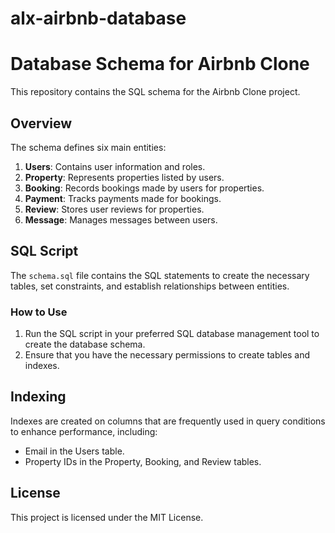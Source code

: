 # alx-airbnb-database
# Database Schema for Airbnb Clone

This repository contains the SQL schema for the Airbnb Clone project.

## Overview

The schema defines six main entities:

1. **Users**: Contains user information and roles.
2. **Property**: Represents properties listed by users.
3. **Booking**: Records bookings made by users for properties.
4. **Payment**: Tracks payments made for bookings.
5. **Review**: Stores user reviews for properties.
6. **Message**: Manages messages between users.

## SQL Script

The `schema.sql` file contains the SQL statements to create the necessary tables, set constraints, and establish relationships between entities. 

### How to Use

1. Run the SQL script in your preferred SQL database management tool to create the database schema.
2. Ensure that you have the necessary permissions to create tables and indexes.

## Indexing

Indexes are created on columns that are frequently used in query conditions to enhance performance, including:
- Email in the Users table.
- Property IDs in the Property, Booking, and Review tables.

## License

This project is licensed under the MIT License.
